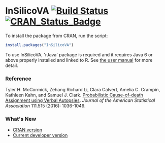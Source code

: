 # InSilicoVA  [![Build Status](https://travis-ci.org/verbal-autopsy-software/InSilicoVA.svg?branch=master)](https://travis-ci.org/verbal-autopsy-software/InSilicoVA) [![CRAN\_Status\_Badge](https://www.r-pkg.org/badges/version/InSilicoVA)](https://cran.r-project.org/package=InSilicoVA)

To install the package from CRAN, run the script: 
```r
install.packages("InSilicoVA")
```

To use InSilicoVA, 'rJava' package is required and it requires Java 6 or above properly installed and linked to R. See <a href="Documents/Insilico-manual.pdf">the user manual</a> for more detail.

### Reference
Tyler H. McCormick, Zehang Richard Li, Clara Calvert, Amelia C. Crampin, Kathleen Kahn, and Samuel J. Clark. <a href="http://arxiv.org/abs/1411.3042">Probabilistic Cause-of-death Assignment using Verbal Autopsies</a>. _Journal of the American Statistical Association_ 111.515 (2016): 1036-1049.



### What's New
- [CRAN version](https://cran.r-project.org/web/packages/InSilicoVA/news/news.html) 
- [Current developer version](InSilicoVA/NEWS.md)
 
